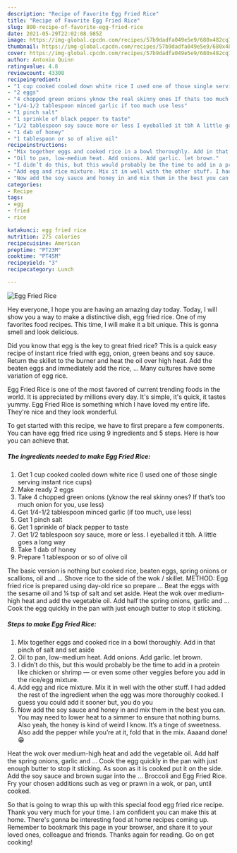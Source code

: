 ```yaml
---
description: "Recipe of Favorite Egg Fried Rice"
title: "Recipe of Favorite Egg Fried Rice"
slug: 800-recipe-of-favorite-egg-fried-rice
date: 2021-05-29T22:02:08.985Z
image: https://img-global.cpcdn.com/recipes/57b9dadfa049e5e9/680x482cq70/egg-fried-rice-recipe-main-photo.jpg
thumbnail: https://img-global.cpcdn.com/recipes/57b9dadfa049e5e9/680x482cq70/egg-fried-rice-recipe-main-photo.jpg
cover: https://img-global.cpcdn.com/recipes/57b9dadfa049e5e9/680x482cq70/egg-fried-rice-recipe-main-photo.jpg
author: Antonio Quinn
ratingvalue: 4.8
reviewcount: 43308
recipeingredient:
- "1 cup cooked cooled down white rice I used one of those single serving instant rice cups"
- "2 eggs"
- "4 chopped green onions yknow the real skinny ones If thats too much onion for you use less"
- "1/4-1/2 tablespoon minced garlic if too much use less"
- "1 pinch salt"
- "1 sprinkle of black pepper to taste"
- "1/2 tablespoon soy sauce more or less I eyeballed it tbh A little goes a long way"
- "1 dab of honey"
- "1 tablespoon or so of olive oil"
recipeinstructions:
- "Mix together eggs and cooked rice in a bowl thoroughly. Add in that pinch of salt and set aside"
- "Oil to pan, low-medium heat. Add onions. Add garlic. let brown."
- "I didn’t do this, but this would probably be the time to add in a protein like chicken or shrimp — or even some other veggies before you add in the rice/egg mixture."
- "Add egg and rice mixture. Mix it in well with the other stuff. I had added the rest of the ingredient when the egg was more thoroughly cooked. I guess you could add it sooner but, you do you"
- "Now add the soy sauce and honey in and mix them in the best you can. You may need to lower heat to a simmer to ensure that nothing burns. Also yeah, the honey is kind of weird I know. It’s a tinge of sweetness. Also add the pepper while you’re at it, fold that in the mix. Aaaand done! 😁"
categories:
- Recipe
tags:
- egg
- fried
- rice

katakunci: egg fried rice 
nutrition: 275 calories
recipecuisine: American
preptime: "PT23M"
cooktime: "PT45M"
recipeyield: "3"
recipecategory: Lunch

---
```



![Egg Fried Rice](https://img-global.cpcdn.com/recipes/57b9dadfa049e5e9/680x482cq70/egg-fried-rice-recipe-main-photo.jpg)

Hey everyone, I hope you are having an amazing day today. Today, I will show you a way to make a distinctive dish, egg fried rice. One of my favorites food recipes. This time, I will make it a bit unique. This is gonna smell and look delicious.

Did you know that egg is the key to great fried rice? This is a quick easy recipe of instant rice fried with egg, onion, green beans and soy sauce. Return the skillet to the burner and heat the oil over high heat. Add the beaten eggs and immediately add the rice, … Many cultures have some variation of egg rice.

Egg Fried Rice is one of the most favored of current trending foods in the world. It is appreciated by millions every day. It's simple, it's quick, it tastes yummy. Egg Fried Rice is something which I have loved my entire life. They're nice and they look wonderful.


To get started with this recipe, we have to first prepare a few components. You can have egg fried rice using 9 ingredients and 5 steps. Here is how you can achieve that.

<!--inarticleads1-->

##### The ingredients needed to make Egg Fried Rice:

1. Get 1 cup cooked cooled down white rice (I used one of those single serving instant rice cups)
1. Make ready 2 eggs
1. Take 4 chopped green onions (yknow the real skinny ones? If that’s too much onion for you, use less)
1. Get 1/4-1/2 tablespoon minced garlic (if too much, use less)
1. Get 1 pinch salt
1. Get 1 sprinkle of black pepper to taste
1. Get 1/2 tablespoon soy sauce, more or less. I eyeballed it tbh. A little goes a long way
1. Take 1 dab of honey
1. Prepare 1 tablespoon or so of olive oil


The basic version is nothing but cooked rice, beaten eggs, spring onions or scallions, oil and … Shove rice to the side of the wok / skillet. METHOD: Egg fried rice is prepared using day-old rice so prepare … Beat the eggs with the sesame oil and ¼ tsp of salt and set aside. Heat the wok over medium-high heat and add the vegetable oil. Add half the spring onions, garlic and … Cook the egg quickly in the pan with just enough butter to stop it sticking. 

<!--inarticleads2-->

##### Steps to make Egg Fried Rice:

1. Mix together eggs and cooked rice in a bowl thoroughly. Add in that pinch of salt and set aside
1. Oil to pan, low-medium heat. Add onions. Add garlic. let brown.
1. I didn’t do this, but this would probably be the time to add in a protein like chicken or shrimp — or even some other veggies before you add in the rice/egg mixture.
1. Add egg and rice mixture. Mix it in well with the other stuff. I had added the rest of the ingredient when the egg was more thoroughly cooked. I guess you could add it sooner but, you do you
1. Now add the soy sauce and honey in and mix them in the best you can. You may need to lower heat to a simmer to ensure that nothing burns. Also yeah, the honey is kind of weird I know. It’s a tinge of sweetness. Also add the pepper while you’re at it, fold that in the mix. Aaaand done! 😁


Heat the wok over medium-high heat and add the vegetable oil. Add half the spring onions, garlic and … Cook the egg quickly in the pan with just enough butter to stop it sticking. As soon as it is cooked put it on the side. Add the soy sauce and brown sugar into the … Broccoli and Egg Fried Rice. Fry your chosen additions such as veg or prawn in a wok, or pan, until cooked. 

So that is going to wrap this up with this special food egg fried rice recipe. Thank you very much for your time. I am confident you can make this at home. There's gonna be interesting food at home recipes coming up. Remember to bookmark this page in your browser, and share it to your loved ones, colleague and friends. Thanks again for reading. Go on get cooking!
